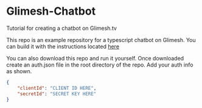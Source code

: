 # Glimesh-Chatbot
Tutorial for creating a chatbot on Glimesh.tv

This repo is an example repository for a typescript chatbot on Glimesh. You can build it with the instructions located [here](http://glimesh.github.io/api-docs/docs/chat/projects/typescriptchatbot/)

You can also download this repo and run it yourself. Once downloaded create an auth.json file in the root directory of the repo. Add your auth info as shown.

```json
{
	"clientId": "CLIENT ID HERE",
	"secretId": "SECRET KEY HERE"
}
```
